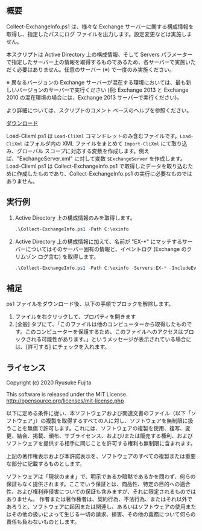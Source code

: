 ## 概要
Collect-ExchangeInfo.ps1 は、様々な Exchange サーバーに関する構成情報を取得し、指定したパスにログ ファイルを出力します。設定変更などは実施しません。

本スクリプトは Active Directory 上の構成情報、そして Servers パラメーターで指定したサーバー上の情報を取得するものであるため、各サーバーで実施いただく必要はありません。任意のサーバー (※) で一度のみ実施ください。

※ 異なるバージョンの Exchange サーバーが混在する環境においては、最も新しいバージョンのサーバーで実行ください (例: Exchange 2013 と Exchange 2010 の混在環境の場合には、Exchange 2013 サーバーで実行ください)。

より詳細については、スクリプトのコメント ベースのヘルプを参照ください。

[ダウンロード](https://github.com/jpmessaging/CollectExchangeInfo/releases/download/v2021-02-26/Collect-ExchangeInfo.ps1)

Load-Clixml.ps1 は `Load-CliXml` コマンドレットのみ含むファイルです。`Load-CliXml` はフォルダ内の XML ファイルをまとめて `Import-CliXml` にて取り込み、グローバル スコープに対応する変数を作成します。例えば、"ExchangeServer.xml" に対して変数 `$ExchangeServer` を作成します。Load-Clixml.ps1 は Collect-ExchangeInfo.ps1 で取得したデータを取り込むために作成したものであり、Collect-ExchangeInfo.ps1 の実行に必要なものではありません。

## 実行例
1.  Active Directory 上の構成情報のみを取得します。

    ```PowerShell
    .\Collect-ExchangeInfo.ps1 -Path C:\exinfo
    ```
  
2. Active Directory 上の構成情報に加えて、名前が "EX-*" にマッチするサーバーについてはそのサーバー固有の情報と、イベントログ (Exchange のクリムゾン ログ含む) を取得します。  

    ```PowerShell
    .\Collect-ExchangeInfo.ps1 -Path C:\exinfo -Servers:EX-* -IncludeEventLogsWithCrimson
    ```

## 補足
ps1 ファイルをダウンロード後、以下の手順でブロックを解除します。
1. ファイルを右クリックして、プロパティを開きます
2. [全般] タブにて、「このファイルは他のコンピューターから取得したものです。このコンピューターを保護するため、このファイルへのアクセスはブロックされる可能性があります。」というメッセージが表示されている場合には、[許可する] にチェックを入れます。

## ライセンス
Copyright (c) 2020 Ryusuke Fujita

This software is released under the MIT License.  
http://opensource.org/licenses/mit-license.php

以下に定める条件に従い、本ソフトウェアおよび関連文書のファイル（以下「ソフトウェア」）の複製を取得するすべての人に対し、ソフトウェアを無制限に扱うことを無償で許可します。これには、ソフトウェアの複製を使用、複写、変更、結合、掲載、頒布、サブライセンス、および/または販売する権利、およびソフトウェアを提供する相手に同じことを許可する権利も無制限に含まれます。

上記の著作権表示および本許諾表示を、ソフトウェアのすべての複製または重要な部分に記載するものとします。

ソフトウェアは「現状のまま」で、明示であるか暗黙であるかを問わず、何らの保証もなく提供されます。ここでいう保証とは、商品性、特定の目的への適合性、および権利非侵害についての保証も含みますが、それに限定されるものではありません。 作者または著作権者は、契約行為、不法行為、またはそれ以外であろうと、ソフトウェアに起因または関連し、あるいはソフトウェアの使用またはその他の扱いによって生じる一切の請求、損害、その他の義務について何らの責任も負わないものとします。